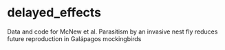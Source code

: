 # delayed_effects
Data and code for McNew et al. Parasitism by an invasive nest fly reduces future reproduction in Galápagos mockingbirds
